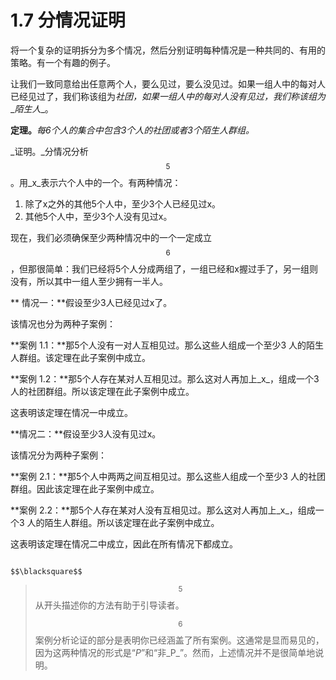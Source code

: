 # 1.7 分情况证明

将一个复杂的证明拆分为多个情况，然后分别证明每种情况是一种共同的、有用的策略。有一个有趣的例子。

让我们一致同意给出任意两个人，要么见过，要么没见过。如果一组人中的每对人已经见过了，我们称该组&#x4E3A;_&#x793E;团，如果一组人中的每对人没有见过，我们称该组为_\__陌生人_\_。

**定理。**_每6个人的集合中包含3个人的社团或者3个陌生人群组。_

\_证明。\_分情况分析 $$^5$$ 。用\_x\_表示六个人中的一个。有两种情况：

1. 除了x之外的其他5个人中，至少3个人已经见过x。
2. 其他5个人中，至少3个人没有见过x。

现在，我们必须确保至少两种情况中的一个一定成立 $$^6$$ ，但那很简单：我们已经将5个人分成两组了，一组已经和x握过手了，另一组则没有，所以其中一组人至少拥有一半人。

‌\*\* 情况一：\*\*假设至少3人已经见过x了。 ‌

该情况也分为两种子案例： ‌

\*\*案例 1.1：\*\*那5个人没有一对人互相见过。那么这些人组成一个至少3 人的陌生人群组。该定理在此子案例中成立。

\*\*案例 1.2：\*\*那5个人存在某对人互相见过。那么这对人再加上\_x\_，组成一个3 人的社团群组。所以该定理在此子案例中成立。

这表明该定理在情况一中成立。

\*\*情况二：\*\*假设至少3人没有见过x。 ‌

该情况分为两种子案例： ‌

\*\*案例 2.1：\*\*那5个人中两两之间互相见过。那么这些人组成一个至少3 人的社团群组。因此该定理在此子案例中成立。

\*\*案例 2.2：\*\*那5个人存在某对人没有互相见过。那么这对人再加上\_x\_，组成一个3 人的陌生人群组。所以该定理在此子案例中成立。

这表明该定理在情况二中成立，因此在所有情况下都成立。

```
                                                                                                $$\blacksquare$$ 
```

> $$^5$$ 从开头描述你的方法有助于引导读者。
>
> $$^6$$ 案例分析论证的部分是表明你已经涵盖了所有案例。这通常是显而易见的，因为这两种情况的形式是“_P_”和“非\_P\_”。然而，上述情况并不是很简单地说明。
